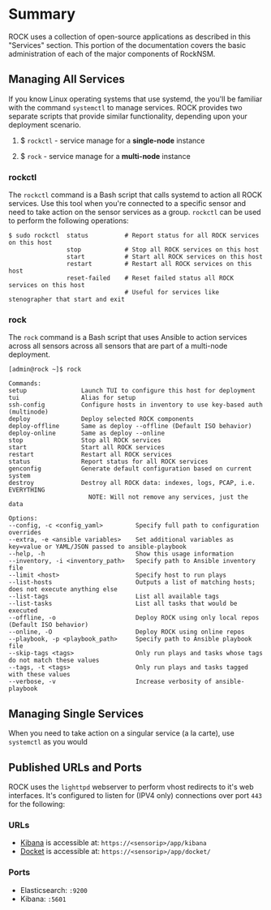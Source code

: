 # Summary

ROCK uses a collection of open-source applications as described in this
"Services" section. This portion of the documentation covers the basic
administration of each of the major components of RockNSM.  


## Managing All Services

If you know Linux operating systems that use systemd, the you'll be familiar
with the command `systemctl` to manage services. ROCK provides two separate
scripts that provide similar functionality, depending upon your deployment
scenario.  

1. $ `rockctl` - service manage for a **single-node** instance

1. $ `rock` - service manage for a **multi-node** instance


### rockctl

The `rockctl` command is a Bash script that calls systemd to action all
ROCK services. Use this tool when you're connected to a specific sensor and
need to take action on the sensor services as a group. `rockctl` can be used
to perform the following operations:  

```shell
$ sudo rockctl  status          # Report status for all ROCK services on this host
                stop            # Stop all ROCK services on this host
                start           # Start all ROCK services on this host
                restart         # Restart all ROCK services on this host
                reset-failed    # Reset failed status all ROCK services on this host
                                # Useful for services like stenographer that start and exit
```


### rock

The `rock` command is a Bash script that uses Ansible to action services across
all sensors across all sensors that are part of a multi-node deployment.  

```shell
[admin@rock ~]$ rock

Commands:
setup               Launch TUI to configure this host for deployment
tui                 Alias for setup
ssh-config          Configure hosts in inventory to use key-based auth (multinode)
deploy              Deploy selected ROCK components
deploy-offline      Same as deploy --offline (Default ISO behavior)
deploy-online       Same as deploy --online
stop                Stop all ROCK services
start               Start all ROCK services
restart             Restart all ROCK services
status              Report status for all ROCK services
genconfig           Generate default configuration based on current system
destroy             Destroy all ROCK data: indexes, logs, PCAP, i.e. EVERYTHING
                      NOTE: Will not remove any services, just the data

Options:
--config, -c <config_yaml>         Specify full path to configuration overrides
--extra, -e <ansible variables>    Set additional variables as key=value or YAML/JSON passed to ansible-playbook
--help, -h                         Show this usage information
--inventory, -i <inventory_path>   Specify path to Ansible inventory file
--limit <host>                     Specify host to run plays
--list-hosts                       Outputs a list of matching hosts; does not execute anything else
--list-tags                        List all available tags
--list-tasks                       List all tasks that would be executed
--offline, -o                      Deploy ROCK using only local repos (Default ISO behavior)
--online, -O                       Deploy ROCK using online repos
--playbook, -p <playbook_path>     Specify path to Ansible playbook file
--skip-tags <tags>                 Only run plays and tasks whose tags do not match these values
--tags, -t <tags>                  Only run plays and tasks tagged with these values
--verbose, -v                      Increase verbosity of ansible-playbook
```


## Managing Single Services

When you need to take action on a singular service (a la carte), use `systemctl`
 as you would


## Published URLs and Ports

ROCK uses the `lighttpd` webserver to perform vhost redirects to it's web
interfaces. It's configured to listen for (IPV4 only) connections over
port `443` for the following:  

### URLs

- [Kibana](kibana.md) is accessible at: `https://<sensorip>/app/kibana`  
- [Docket](docket.md) is accessible at: `https://<sensorip>/app/docket/`  


### Ports

* Elasticsearch: `:9200`
* Kibana: `:5601`
